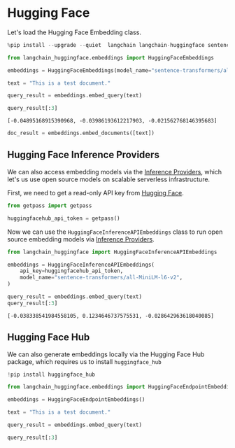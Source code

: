 # Hugging Face
Let's load the Hugging Face Embedding class.


```python
%pip install --upgrade --quiet  langchain langchain-huggingface sentence_transformers
```


```python
from langchain_huggingface.embeddings import HuggingFaceEmbeddings
```


```python
embeddings = HuggingFaceEmbeddings(model_name="sentence-transformers/all-mpnet-base-v2")
```


```python
text = "This is a test document."
```


```python
query_result = embeddings.embed_query(text)
```


```python
query_result[:3]
```



```output
[-0.04895168915390968, -0.03986193612217903, -0.021562768146395683]
```



```python
doc_result = embeddings.embed_documents([text])
```

## Hugging Face Inference Providers

We can also access embedding models via the [Inference Providers](https://huggingface.co/docs/inference-providers), which let's us use open source models on scalable serverless infrastructure.

First, we need to get a read-only API key from [Hugging Face](https://huggingface.co/settings/tokens).



```python
from getpass import getpass

huggingfacehub_api_token = getpass()
```

Now we can use the `HuggingFaceInferenceAPIEmbeddings` class to run open source embedding models via [Inference Providers](https://huggingface.co/docs/inference-providers).


```python
from langchain_huggingface import HuggingFaceInferenceAPIEmbeddings

embeddings = HuggingFaceInferenceAPIEmbeddings(
    api_key=huggingfacehub_api_token,
    model_name="sentence-transformers/all-MiniLM-l6-v2",
)

query_result = embeddings.embed_query(text)
query_result[:3]
```



```output
[-0.038338541984558105, 0.1234646737575531, -0.028642963618040085]
```


## Hugging Face Hub
We can also generate embeddings locally via the Hugging Face Hub package, which requires us to install ``huggingface_hub ``


```python
!pip install huggingface_hub
```


```python
from langchain_huggingface.embeddings import HuggingFaceEndpointEmbeddings
```


```python
embeddings = HuggingFaceEndpointEmbeddings()
```


```python
text = "This is a test document."
```


```python
query_result = embeddings.embed_query(text)
```


```python
query_result[:3]
```
